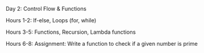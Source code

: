 Day 2: Control Flow & Functions

Hours 1-2: If-else, Loops (for, while)

Hours 3-5: Functions, Recursion, Lambda functions

Hours 6-8: Assignment: Write a function to check if a given number is prime